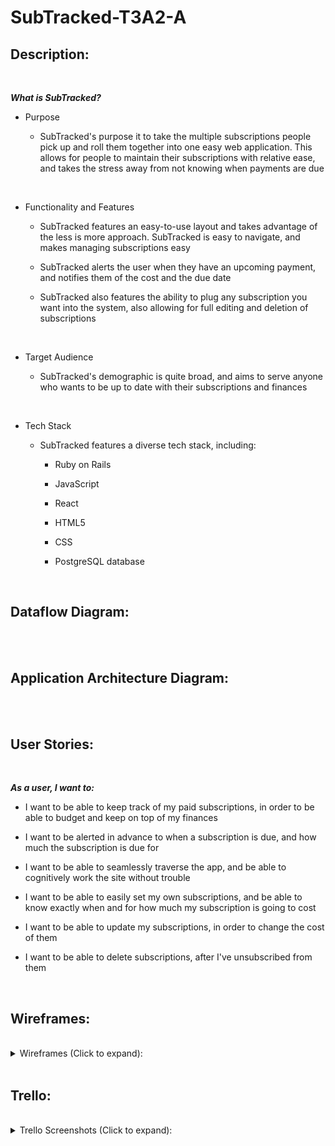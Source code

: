 # SubTracked-T3A2-A

## Description:

<br/>

***What is SubTracked?***

- Purpose

    - SubTracked's purpose it to take the multiple subscriptions people pick up and roll them together into one easy web         application. This allows for people to maintain their subscriptions with relative ease, and takes the stress away from not knowing when payments are due
<br>

- Functionality and Features

   - SubTracked features an easy-to-use layout and takes advantage of the less is more approach. SubTracked is easy to navigate, and makes managing subscriptions easy

   - SubTracked alerts the user when they have an upcoming payment, and notifies them of the cost and the due date

   - SubTracked also features the ability to plug any subscription you want into the system, also allowing for full editing and deletion of subscriptions
<br>

- Target Audience

   - SubTracked's demographic is quite broad, and aims to serve anyone who wants to be up to date with their subscriptions and finances
<br>

- Tech Stack

    - SubTracked features a diverse tech stack, including:

       - Ruby on Rails

       - JavaScript

       - React

       - HTML5

       - CSS

       - PostgreSQL database

<br/>

## Dataflow Diagram:

<br/>



<br/>

## Application Architecture Diagram:

<br/>



<br/>

## User Stories:

<br/>

***As a user, I want to:***

- I want to be able to keep track of my paid subscriptions, in order to be able to budget and keep on top of my finances

- I want to be alerted in advance to when a subscription is due, and how much the subscription is due for

- I want to be able to seamlessly traverse the app, and be able to cognitively work the site without trouble

- I want to be able to easily set my own subscriptions, and be able to know exactly when and for how much my subscription is going to cost

- I want to be able to update my subscriptions, in order to change the cost of them

- I want to be able to delete subscriptions, after I've unsubscribed from them

<br/>

## Wireframes:

<br/>

<details>
    <summary>
    Wireframes (Click to expand):
    </summary>
    - Example:
    <img src="./example.png" alt="Example Text" />
</details>

<br/>

## Trello:

<br/>

<details>
    <summary>
    Trello Screenshots (Click to expand):
    </summary>
    - Example:
    <img src="./example.png" alt="Example Text" />
</details>

<br/>

